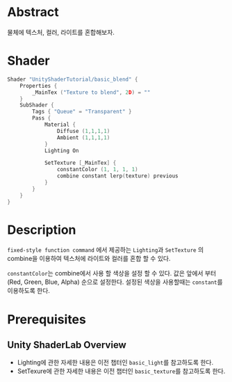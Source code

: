 # Abstract

물체에 텍스처, 컬러, 라이트를 혼합해보자.

# Shader

```c
Shader "UnityShaderTutorial/basic_blend" {
    Properties {
        _MainTex ("Texture to blend", 2D) = ""
    }
    SubShader {
        Tags { "Queue" = "Transparent" }
        Pass {
        	Material {
                Diffuse (1,1,1,1)
                Ambient (1,1,1,1)
            }
            Lighting On

            SetTexture [_MainTex] {
                constantColor (1, 1, 1, 1)
                combine constant lerp(texture) previous
            }
        }
    }
}
```

# Description

`fixed-style function command` 에서 제공하는 `Lighting`과 `SetTexture` 의 combine을 이용하여 텍스처에 라이트와 컬러를 혼합 할 수 있다.

`constantColor`는 combine에서 사용 할 색상을 설정 할 수 있다. 값은 앞에서 부터 (Red, Green, Blue, Alpha) 순으로 설정한다.
설정된 색상을 사용할때는 `constant`를 이용하도록 한다.

# Prerequisites

## Unity ShaderLab Overview

+ Lighting에 관한 자세한 내용은 이전 챕터인 `basic_light`를 참고하도록 한다.
+ SetTexure에 관한 자세한 내용은 이전 챕터인 `basic_texture`를 참고하도록 한다.
